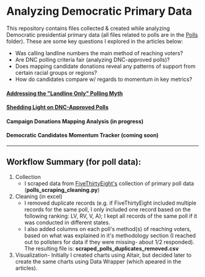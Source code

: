 # Analyzing Democratic Primary Data

This repository contains files collected & created while analyzing Democratic presidential primary data (all files related to polls are in the [Polls](https://github.com/hassenmorad/Democratic-Primaries/tree/master/Polls) folder). These are some key questions I explored in the articles below: 
- Was calling landline numbers the main method of reaching voters?
- Are DNC polling criteria fair (analyzing DNC-approved polls)?
- Does mapping candidate donations reveal any patterns of support from certain racial groups or regions?
- How do candidates compare w/ regards to momentum in key metrics?

#### [Addressing the "Landline Only" Polling Myth](https://medium.com/@hassen.morad/addressing-the-landline-only-polling-myth-473dbb6d46bd?source=friends_link&sk=b4f11605e33fff99f8d1b93cf0ec27ea)
#### [Shedding Light on DNC-Approved Polls](https://medium.com/@hassen.morad/shedding-light-on-dnc-approved-polls-773947e464e3)
#### Campaign Donations Mapping Analysis (in progress)
#### Democratic Candidates Momentum Tracker (coming soon)

--------------------------------------------------------------------
## Workflow Summary (for poll data):
1. Collection
    - I scraped data from [FiveThirtyEight's](https://projects.fivethirtyeight.com/2020-primaries/democratic/) collection of primary poll data (**polls_scraping_cleaning.py**)
2. Cleaning (in excel)
    - I removed duplicate records (e.g. if FiveThirtyEight included multiple records for the same poll, I only included one record based on the following ranking: LV, RV, V, A); I kept all records of the same poll if it was conducted in different states. 
    - I also added columns on each poll's method(s) of reaching voters, based on what was explained in it's methodology section (I reached out to pollsters for data if they were missing- about 1/2 responded). The resulting file is: **scraped_polls_duplicates_removed.csv**
3. Visualization- Initially I created charts using Altair, but decided later to create the same charts using Data Wrapper (which apeared in the articles).
